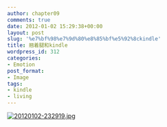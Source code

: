 ```yaml
---
author: chapter09
comments: true
date: 2012-01-02 15:29:38+00:00
layout: post
slug: '%e7%bf%98%e7%9d%80%e8%85%bf%e5%92%8ckindle'
title: 翘着腿和kindle
wordpress_id: 312
categories:
- Emotion
post_format:
- Image
tags:
- kindle
- living
---
```


[<!-- more -->![20120102-232919.jpg](http://haow.ca/wp-content/uploads/2012/01/20120102-232919.jpg)](http://haow.ca/wp-content/uploads/2012/01/20120102-232919.jpg)
